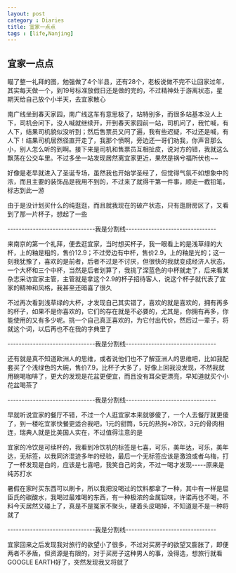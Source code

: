 ```yaml
---
layout: post
category : Diaries
title: 宜家一点点
tags : [life,Nanjing]
---
```

## 宜家一点点 ##

瞄了整一礼拜的图，勉强做了4个半县，还有28个，老板说做不完不让回家过年，其实每天做一个，到19号标准放假日还是做的完的，不过精神处于游离状态，星期天给自己放个小半天，去宜家散心

 

南广线坐到春天家园，南广线这车有意思极了，站特别多，而很多站基本没人上下，司机会问下，没人喊就继续开，开到春天家园前一站，司机问了，我忙喊，有人下，结果司机貌似没听到；然后售票员又问了遍，我有些迟疑，不过还是喊，有人下！结果司机居然径直开走了，我那个愤啊，旁边还一哥们劝我，你声音那么小，别人怎么听的到啊。接下来是司机和售票员互相扯皮，说对方的错，我就这么飘荡在公交车里。不过多坐一站发现居然离宜家更近，果然是祸兮福所伏也~~

 

好像是老早就进入了圣诞专场，虽然我也开始学圣经了，但觉得气氛不如想象中的浓，而且主要的装饰品是我用不到的，不过来了就得干第一件事，顺走一截铅笔，标志到此一游

 

由于是没计划买什么的纯逛逛，而且就我现在的破产状态，只有逛厨房区了，又看到了那一片杯子，想起了一些

 

-------------------------------我是分割线--------------------------------

 

来南京的第一个礼拜，便去逛宜家，当时想买杯子，我一眼看上的是浅草绿的大杯，上的釉是粗的，售价12.9；不过旁边有中杯，售价2.9，上的釉是光的；这一刻我犹豫了，喜欢的是前者，后者不过是不讨厌，但很快的我就变成经济人状态，一个大杯和三个中杯，当然是后者划算了，我挑了深蓝色的中杯就走了，后来看某杂志采访宜家主管，主管就是拿这个2.9的杯子招待客人，说这个杯子就代表了宜家的精神和风格，我甚至还暗喜了很久

 

不过再次看到浅草绿的大杯，才发现自己其实错了，喜欢的就是喜欢的，拥有再多的杯子，如果不是你喜欢的，它们的存在就是不必要的，尤其是，你拥有再多，你能使用的又有多少呢。挑一个自己真正喜欢的，为它付出代价，然后过一辈子，将就这个词，以后再也不在我的字典里了

 

-------------------------------我是分割线--------------------------------

 

还有就是真不知道欧洲人的思维，或者说他们也不了解亚洲人的思维吧，比如我配套买了个浅绿色的大碗，售价7.9，比杯子大多了，好像上回我没发现，不然我就用碗喝咖啡了，更大的发现是花盆更便宜，而且没有耳朵更漂亮，早知道就买个小花盆喝茶了

 

-------------------------------我是分割线--------------------------------

 

早就听说宜家的餐厅不错，不过一个人逛宜家本来就够傻了，一个人去餐厅就更傻了，到一楼吃宜家快餐更适合我吧，1元的甜筒，5元的热狗+冷饮，3元的骨肉相连，瑞典人就是比美国人实在，不过值得注意的是

 

宜家的冷饮是可续杯的，我看到冷饮机的标签是七喜，可乐，美年达，可乐，美年达，无标签，以我同济混迹多年的经验，最后一个无标签应该是激浪或者乌梅，打了一杯发现是白的，应该是七喜吧，我笑自己的贪，不过一喝才发现-----原来是纯苏打水

 

暑假在家时买东西可以刷卡，所以我把没喝过的饮料都拿了一种，其中有一样是屈臣氏的碳酸水，我喝过最难喝的东西，有一种极浓的金属铝味，许诺再也不喝，不料今天居然又碰上了，真是不是冤家不聚头，硬着头皮喝掉，不知道是不是一种将就了

 

-------------------------------我是分割线--------------------------------

 

宜家回来之后发现我对旅行的欲望小了很多，不过对买房子的欲望又膨胀了，即便两者不矛盾，但资源是有限的，对于买房子这种男人的事，没得选，想旅行就看GOOGLE EARTH好了，突然发现我又将就了